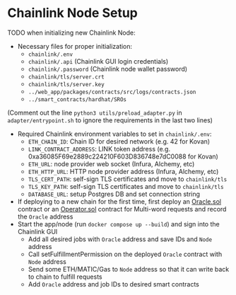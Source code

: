 # Chainlink Node Setup

TODO when initializing new Chainlink Node:

- Necessary files for proper initialization:
    - `chainlink/.env`  
    - `chainlink/.api`              (Chainlink GUI login credentials)
    - `chainlink/.password`         (Chainlink node wallet password)
    - `chainlink/tls/server.crt`
    - `chainlink/tls/server.key`
    - `../web_app/packages/contracts/src/logs/contracts.json`
    - `../smart_contracts/hardhat/SROs`

(Comment out the line `python3 utils/preload_adapter.py` in `adapter/entrypoint.sh` to ignore the requirements in the last two lines)
- Required Chainlink environment variables to set in `chainlink/.env`:
    - `ETH_CHAIN_ID`: Chain ID for desired network (e.g. 42 for Kovan)
    - `LINK_CONTRACT_ADDRESS`: LINK token address (e.g. 0xa36085F69e2889c224210F603D836748e7dC0088 for Kovan)
    - `ETH_URL`: node provider web socket (Infura, Alchemy, etc)
    - `ETH_HTTP_URL`: HTTP node provider address (Infura, Alchemy, etc)
    - `TLS_CERT_PATH`: self-sign TLS certificates and move to `chainlink/tls`
    - `TLS_KEY_PATH`: self-sign TLS certificates and move to `chainlink/tls`
    - `DATABASE_URL`: setup Postgres DB and set connection string
- If deploying to a new chain for the first time, first deploy an [Oracle.sol](https://remix.ethereum.org/#url=https://docs.chain.link/samples/NodeOperators/Oracle.sol&optimize=false&runs=200&evmVersion=null) contract or an [Operator.sol](https://github.com/smartcontractkit/chainlink/blob/develop/contracts/src/v0.7/Operator.sol) contract for Multi-word requests and record the `Oracle` address
- Start the app/node (run `docker compose up --build`) and sign into the Chainlink GUI
    - Add all desired jobs with `Oracle` address and save IDs and `Node` address
    - Call setFulfillmentPermission on the deployed `Oracle` contract with `Node` address
    - Send some ETH/MATIC/Gas to `Node` address so that it can write back to chain to fulfill requests
    - Add `Oracle` address and job IDs to desired smart contracts